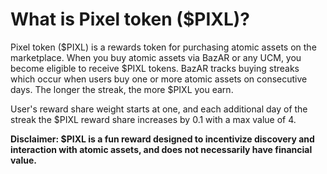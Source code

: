 # What is Pixel token ($PIXL)?

Pixel token ($PIXL) is a rewards token for purchasing atomic assets on the marketplace. When you buy atomic assets via BazAR or any UCM, you become eligible to receive $PIXL tokens. BazAR tracks buying streaks which occur when users buy one or more atomic assets on consecutive days. The longer the streak, the more $PIXL you earn.

User's reward share weight starts at one, and each additional day of the streak the $PIXL reward share increases by 0.1 with a max value of 4.

**Disclaimer: $PIXL is a fun reward designed to incentivize discovery and interaction with atomic assets, and does not necessarily have financial value.**
